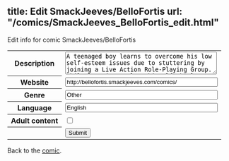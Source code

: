 title: Edit SmackJeeves/BelloFortis
url: "/comics/SmackJeeves_BelloFortis_edit.html"
---
Edit info for comic SmackJeeves/BelloFortis

<form name="comic" action="http://gaepostmail.appspot.com/comic/" method="post">
<table class="comicinfo">
<tr>
<th>Description</th><td><textarea name="description" cols="40" rows="3">A teenaged boy learns to overcome his low self-esteem issues due to stuttering by joining a Live Action Role-Playing Group. While learning to love himself, he learns to love others as well. Updates Mondays and Fridays.</textarea></td>
</tr>
<tr>
<th>Website</th><td><input type="text" name="url" value="http://bellofortis.smackjeeves.com/comics/" size="40"/></td>
</tr>
<tr>
<th>Genre</th><td><input type="text" name="genre" value="Other" size="40"/></td>
</tr>
<tr>
<th>Language</th><td><input type="text" name="language" value="English" size="40"/></td>
</tr>
<tr>
<th>Adult content</th><td><input type="checkbox" name="adult" value="adult" /></td>
</tr>
<tr>
<th></th><td>
<input type="hidden" name="comic" value="SmackJeeves_BelloFortis" />
<input type="submit" name="submit" value="Submit" />
</td>
</tr>
</table>
</form>

Back to the [comic](SmackJeeves_BelloFortis.html).
